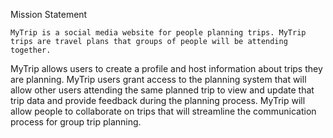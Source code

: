 
Mission Statement

	MyTrip is a social media website for people planning trips. MyTrip trips are travel plans that groups of people will be attending together.
  MyTrip allows users to create a profile and host information about trips they are planning. MyTrip users grant access to the planning system 
  that will allow other users attending the same planned trip to view and update that trip data and provide feedback during the planning process. 
  MyTrip will allow people to collaborate on trips that will streamline the communication process for group trip planning. 
  
  
